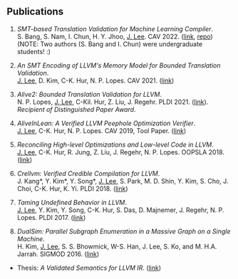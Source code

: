 ## Publications

1. _SMT-based Translation Validation for Machine Learning Compiler_.<br/>
S. Bang, S. Nam, I. Chun, H. Y. Jhoo, <u>J. Lee</u>. CAV 2022. ([link](https://link.springer.com/chapter/10.1007/978-3-031-13188-2_19), [repo](https://github.com/aqjune/mlir-tv)) (NOTE: Two authors (S. Bang and I. Chun) were undergraduate students! :)

2. _An SMT Encoding of LLVM's Memory Model for Bounded Translation Validation_.<br/>
<u>J. Lee</u>, D. Kim, C-K. Hur, N. P. Lopes. CAV 2021. ([link](https://sf.snu.ac.kr/publist/#2021))

3. _Alive2: Bounded Translation Validation for LLVM_.<br/>
N. P. Lopes, <u>J. Lee</u>, C-Kil. Hur, Z. Liu, J. Regehr.
PLDI 2021. ([link](https://sf.snu.ac.kr/publist/#2021)).
_Recipient of Distinguished Paper Award_.

4. _AliveInLean: A Verified LLVM Peephole Optimization Verifier_.<br/>
<u>J. Lee</u>, C-K. Hur, N. P. Lopes.
CAV 2019, Tool Paper. ([link](https://sf.snu.ac.kr/aliveinlean))

5. _Reconciling High-level Optimizations and Low-level Code in LLVM_.<br/>
<u>J. Lee</u>, C-K. Hur, R. Jung, Z. Liu, J. Regehr, N. P. Lopes.
OOPSLA 2018. ([link](https://sf.snu.ac.kr/llvmtwin))

6. _Crellvm: Verified Credible Compilation for LLVM_.<br/>
J. Kang\*, Y. Kim\*, Y. Song\*, <u>J. Lee</u>, S. Park, M. D. Shin, Y. Kim, S. Cho, J. Choi,
C-K. Hur, K. Yi. PLDI 2018. ([link](https://sf.snu.ac.kr/crellvm))

7. _Taming Undefined Behavior in LLVM_.<br/>
<u>J. Lee</u>, Y. Kim, Y. Song, C-K. Hur, S. Das, D. Majnemer, J. Regehr, N. P. Lopes.
PLDI 2017. ([link](https://sf.snu.ac.kr/freeze))

8. _DualSim: Parallel Subgraph Enumeration in a Massive Graph on a Single Machine_.<br/>
H. Kim, <u>J. Lee</u>, S. S. Bhowmick, W-S. Han, J. Lee, S. Ko, and M. H.A. Jarrah.
SIGMOD 2016. ([link](https://sites.google.com/a/dblab.postech.ac.kr/postechdblab/home/publications))


- Thesis: _A Validated Semantics for LLVM IR_. ([link](https://sf.snu.ac.kr/juneyoung.lee/thesis/))
